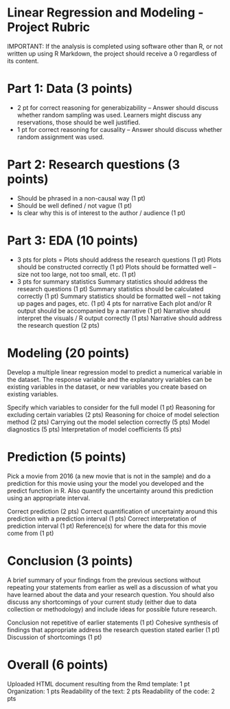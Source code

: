# Linear Regression and Modeling - Project Rubric

IMPORTANT: If the analysis is completed using software other than R, or not written up using R Markdown, the project should receive a 0 regardless of its content.

# Part 1: Data (3 points)
- 2 pt for correct reasoning for generabizability – Answer should discuss whether random sampling was used. Learners might discuss any reservations, those should be well justified.
- 1 pt for correct reasoning for causality – Answer should discuss whether random assignment was used.

# Part 2: Research questions (3 points)
- Should be phrased in a non-causal way (1 pt)
- Should be well defined / not vague (1 pt)
- Is clear why this is of interest to the author / audience (1 pt)

# Part 3: EDA (10 points)
- 3 pts for plots
= Plots should address the research questions (1 pt)
 Plots should be constructed correctly (1 pt)
 Plots should be formatted well – size not too large, not too small, etc. (1 pt)
- 3 pts for summary statistics
Summary statistics should address the research questions (1 pt)
Summary statistics should be calculated correctly (1 pt)
Summary statistics should be formatted well – not taking up pages and pages, etc. (1 pt)
4 pts for narrative
Each plot and/or R output should be accompanied by a narrative (1 pt)
Narrative should interpret the visuals / R output correctly (1 pts)
Narrative should address the research question (2 pts)

# Modeling (20 points)
Develop a multiple linear regression model to predict a numerical variable in the dataset. The response variable and the explanatory variables can be existing variables in the dataset, or new variables you create based on existing variables.

Specify which variables to consider for the full model (1 pt)
Reasoning for excluding certain variables (2 pts)
Reasoning for choice of model selection method (2 pts)
Carrying out the model selection correctly (5 pts)
Model diagnostics (5 pts)
Interpretation of model coefficients (5 pts)

# Prediction (5 points)
Pick a movie from 2016 (a new movie that is not in the sample) and do a prediction for this movie using your the model you developed and the predict function in R. Also quantify the uncertainty around this prediction using an appropriate interval.

Correct prediction (2 pts)
Correct quantification of uncertainty around this prediction with a prediction interval (1 pts)
Correct interpretation of prediction interval (1 pt)
Reference(s) for where the data for this movie come from (1 pt)

# Conclusion (3 points)
A brief summary of your findings from the previous sections without repeating your statements from earlier as well as a discussion of what you have learned about the data and your research question. You should also discuss any shortcomings of your current study (either due to data collection or methodology) and include ideas for possible future research.

Conclusion not repetitive of earlier statements (1 pt)
Cohesive synthesis of findings that appropriate address the research question stated earlier (1 pt)
Discussion of shortcomings (1 pt)

# Overall (6 points)
Uploaded HTML document resulting from the Rmd template: 1 pt
Organization: 1 pts
Readability of the text: 2 pts
Readability of the code: 2 pts
